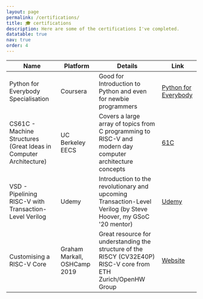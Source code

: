 ```yaml
---
layout: page
permalink: /certifications/
title: 🎓 certifications
description: Here are some of the certifications I've completed.
datatable: true
nav: true
order: 4
---
```


<div class="datatable-begin"></div>

Name                                                                | Platform                      | Details                                                                                                           | Link
-------                                                             | ----------------------------- | --------                                                                                                          | -----------
Python for Everybody Specialisation                                 | Coursera                      | Good for Introduction to Python and even for newbie programmers                                                   | [Python for Everybody](https://www.coursera.org/specializations/python)
CS61C - Machine Structures (Great Ideas in Computer Architecture)   | UC Berkeley EECS              | Covers a large array of topics from C programming to RISC-V and modern day computer architecture concepts         | [61C](https://cs61c.org)
VSD - Pipelining RISC-V with Transaction-Level Verilog              | Udemy                         | Introduction to the revolutionary and upcoming Transaction-Level Verilog (by Steve Hoover, my GSoC '20 mentor)    | [Udemy](https://www.udemy.com/course/vsd-pipelining-risc-v-with-transaction-level-verilog/)
Customising a RISC-V Core                                           | Graham Markall, OSHCamp 2019  | Great resource for understanding the structure of the RI5CY (CV32E40P) RISC-V core from ETH Zurich/OpenHW Group   | [Website](https://gmarkall.wordpress.com/teaching/)

<div class="datatable-end"></div>
